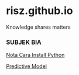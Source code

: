 # risz.github.io
Knowledge shares matters

### SUBJEK BIA
[Nota Cara Install Python](./001.md)

[Predictive Model](./002.md)
